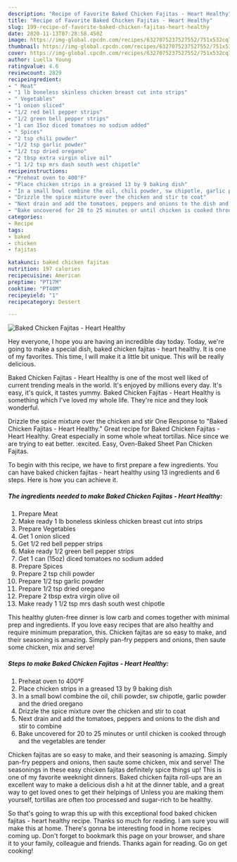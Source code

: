 ```yaml
---
description: "Recipe of Favorite Baked Chicken Fajitas - Heart Healthy"
title: "Recipe of Favorite Baked Chicken Fajitas - Heart Healthy"
slug: 199-recipe-of-favorite-baked-chicken-fajitas-heart-healthy
date: 2020-11-13T07:28:58.450Z
image: https://img-global.cpcdn.com/recipes/6327075237527552/751x532cq70/baked-chicken-fajitas-heart-healthy-recipe-main-photo.jpg
thumbnail: https://img-global.cpcdn.com/recipes/6327075237527552/751x532cq70/baked-chicken-fajitas-heart-healthy-recipe-main-photo.jpg
cover: https://img-global.cpcdn.com/recipes/6327075237527552/751x532cq70/baked-chicken-fajitas-heart-healthy-recipe-main-photo.jpg
author: Luella Young
ratingvalue: 4.6
reviewcount: 2829
recipeingredient:
- " Meat"
- "1 lb boneless skinless chicken breast cut into strips"
- " Vegetables"
- "1 onion sliced"
- "1/2 red bell pepper strips"
- "1/2 green bell pepper strips"
- "1 can 15oz diced tomatoes no sodium added"
- " Spices"
- "2 tsp chili powder"
- "1/2 tsp garlic powder"
- "1/2 tsp dried oregano"
- "2 tbsp extra virgin olive oil"
- "1 1/2 tsp mrs dash south west chipotle"
recipeinstructions:
- "Preheat oven to 400°F"
- "Place chicken strips in a greased 13 by 9 baking dish"
- "In a small bowl combine the oil, chili powder, sw chipotle, garlic powder and the dried oregano"
- "Drizzle the spice mixture over the chicken and stir to coat"
- "Next drain and add the tomatoes, peppers and onions to the dish and stir to combine"
- "Bake uncovered for 20 to 25 minutes or until chicken is cooked through and the vegetables are tender"
categories:
- Recipe
tags:
- baked
- chicken
- fajitas

katakunci: baked chicken fajitas 
nutrition: 197 calories
recipecuisine: American
preptime: "PT17M"
cooktime: "PT40M"
recipeyield: "1"
recipecategory: Dessert

---
```



![Baked Chicken Fajitas - Heart Healthy](https://img-global.cpcdn.com/recipes/6327075237527552/751x532cq70/baked-chicken-fajitas-heart-healthy-recipe-main-photo.jpg)

Hey everyone, I hope you are having an incredible day today. Today, we're going to make a special dish, baked chicken fajitas - heart healthy. It is one of my favorites. This time, I will make it a little bit unique. This will be really delicious.

Baked Chicken Fajitas - Heart Healthy is one of the most well liked of current trending meals in the world. It's enjoyed by millions every day. It's easy, it's quick, it tastes yummy. Baked Chicken Fajitas - Heart Healthy is something which I've loved my whole life. They're nice and they look wonderful.

Drizzle the spice mixture over the chicken and stir One Response to &#34;Baked Chicken Fajitas - Heart Healthy.&#34; Great recipe for Baked Chicken Fajitas - Heart Healthy. Great especially in some whole wheat tortillas. Nice since we are trying to eat better. :excited. Easy, Oven-Baked Sheet Pan Chicken Fajitas.


To begin with this recipe, we have to first prepare a few ingredients. You can have baked chicken fajitas - heart healthy using 13 ingredients and 6 steps. Here is how you can achieve it.

<!--inarticleads1-->

##### The ingredients needed to make Baked Chicken Fajitas - Heart Healthy:

1. Prepare  Meat
1. Make ready 1 lb boneless skinless chicken breast cut into strips
1. Prepare  Vegetables
1. Get 1 onion sliced
1. Get 1/2 red bell pepper strips
1. Make ready 1/2 green bell pepper strips
1. Get 1 can (15oz) diced tomatoes no sodium added
1. Prepare  Spices
1. Prepare 2 tsp chili powder
1. Prepare 1/2 tsp garlic powder
1. Prepare 1/2 tsp dried oregano
1. Prepare 2 tbsp extra virgin olive oil
1. Make ready 1 1/2 tsp mrs dash south west chipotle


This healthy gluten-free dinner is low carb and comes together with minimal prep and ingredients. If you love easy recipes that are also healthy and require minimum preparation, this. Chicken fajitas are so easy to make, and their seasoning is amazing. Simply pan-fry peppers and onions, then saute some chicken, mix and serve! 

<!--inarticleads2-->

##### Steps to make Baked Chicken Fajitas - Heart Healthy:

1. Preheat oven to 400°F
1. Place chicken strips in a greased 13 by 9 baking dish
1. In a small bowl combine the oil, chili powder, sw chipotle, garlic powder and the dried oregano
1. Drizzle the spice mixture over the chicken and stir to coat
1. Next drain and add the tomatoes, peppers and onions to the dish and stir to combine
1. Bake uncovered for 20 to 25 minutes or until chicken is cooked through and the vegetables are tender


Chicken fajitas are so easy to make, and their seasoning is amazing. Simply pan-fry peppers and onions, then saute some chicken, mix and serve! The seasonings in these easy chicken fajitas definitely spice things up! This is one of my favorite weeknight dinners. Baked chicken fajita roll-ups are an excellent way to make a delicious dish a hit at the dinner table, and a great way to get loved ones to get their helpings of Unless you are making them yourself, tortillas are often too processed and sugar-rich to be healthy. 

So that's going to wrap this up with this exceptional food baked chicken fajitas - heart healthy recipe. Thanks so much for reading. I am sure you will make this at home. There's gonna be interesting food in home recipes coming up. Don't forget to bookmark this page on your browser, and share it to your family, colleague and friends. Thanks again for reading. Go on get cooking!
